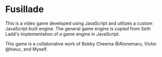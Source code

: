 # Fusillade
This is a video game developed using JavaScript and utilizes a custom JavaScript built engine. The general game engine is copied from Seth Ladd's implementation of a game engine in JavaScript. 

This game is a collaborative work of Bobby Cheema @Alonemaru, Victor @hieuc, and Myself. 
